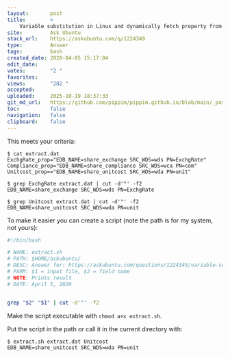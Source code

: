 ```yaml
---
layout:       post
title:        >
    Variable substitution in Linux and dynamically fetch property from Source file
site:         Ask Ubuntu
stack_url:    https://askubuntu.com/q/1224349
type:         Answer
tags:         bash
created_date: 2020-04-05 15:17:04
edit_date:    
votes:        "2 "
favorites:    
views:        "282 "
accepted:     
uploaded:     2025-10-19 18:37:33
git_md_url:   https://github.com/pippim/pippim.github.io/blob/main/_posts/2020/2020-04-05-Variable-substitution-in-Linux-and-dynamically-fetch-property-from-Source-file.md
toc:          false
navigation:   false
clipboard:    false
---
```


This meets your criteria:

``` 
$ cat extract.dat
ExchgRate_prop="EDB_NAME=share_exchange SRC_WDS=wds PN=ExchgRate"
Compliance_prop="EDB_NAME=share_compliance SRC_WDS=wca PN=com"
Unitcost_prop=="EDB_NAME=share_unitcost SRC_WDS=wda PN=unit"

$ grep ExchgRate extract.dat | cut -d'"' -f2
EDB_NAME=share_exchange SRC_WDS=wds PN=ExchgRate

$ grep Unitcost extract.dat | cut -d'"' -f2
EDB_NAME=share_unitcost SRC_WDS=wda PN=unit
```

To make it easier you can create a script (note the path is for my system, not yours):

``` bash
#!/bin/bash

# NAME: extract.sh
# PATH: $HOME/askubuntu/
# DESC: Answer for: https://askubuntu.com/questions/1224345/variable-substitution-in-linux-and-dynamically-fetch-property-from-source-file
# PARM: $1 = input file, $2 = field name
# NOTE: Prints result
# DATE: April 5, 2020


grep "$2" "$1" | cut -d'"' -f2

```

Make the script executable with `chmod a+x extract.sh`.

Put the script in the path or call it in the current directory with:

``` 
$ extract.sh extract.dat Unitcost
EDB_NAME=share_unitcost SRC_WDS=wda PN=unit
```
